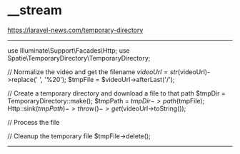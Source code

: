 # __stream

<!-- Contenuto migrato da _docs/__stream.txt -->

https://laravel-news.com/temporary-directory


-----------------------------------------------

use Illuminate\Support\Facades\Http;
use Spatie\TemporaryDirectory\TemporaryDirectory;
 
// Normalize the video and get the filename
$videoUrl = str($videoUrl)->replace(' ', '%20');
$tmpFile = $videoUrl->afterLast('/');
 
// Create a temporary directory and download a file to that path
$tmpDir = TemporaryDirectory::make();
$tmpPath = $tmpDir->path($tmpFile);
Http::sink($tmpPath)->throw()->get($videoUrl->toString());
 
// Process the file
 
// Cleanup the temporary file
$tmpFile->delete();

----------------------------------------------------------------------------